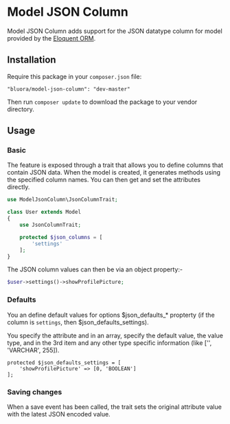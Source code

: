 # Model JSON Column

Model JSON Column adds support for the JSON datatype column for model provided by the [Eloquent ORM](http://laravel.com/docs/eloquent). 

## Installation

Require this package in your `composer.json` file:

`"bluora/model-json-column": "dev-master"`

Then run `composer update` to download the package to your vendor directory.

## Usage

### Basic

The feature is exposed through a trait that allows you to define columns that contain JSON data. When the model is created, it generates methods using the specified column names. You can then get and set the attributes directly.

```php
use ModelJsonColumn\JsonColumnTrait;

class User extends Model
{
    use JsonColumnTrait;

    protected $json_columns = [
        'settings'
    ];
}
```

The JSON column values can then be via an object property:-

```php
$user->settings()->showProfilePicture;
```

### Defaults

You an define default values for options $json_defaults_* propterty (if the column is `settings`, then $json_defaults_settings).

You specify the attribute and in an array, specify the default value, the value type, and in the 3rd item and any other type specific information (like ['', 'VARCHAR', 255]).

```
protected $json_defaults_settings = [
    'showProfilePicture' => [0, 'BOOLEAN']
];
```

### Saving changes

When a save event has been called, the trait sets the original attribute value with the latest JSON encoded value.

